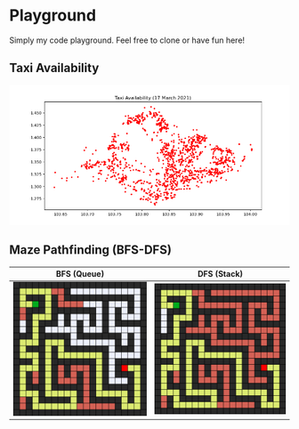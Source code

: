 # Playground
Simply my code playground. Feel free to clone or have fun here!

## Taxi Availability
![Taxi](https://github.com/RussellDash332/playground/blob/main/assets/taxi.png)

## Maze Pathfinding (BFS-DFS)
BFS (Queue) | DFS (Stack)
:-------------------------:|:-------------------------:
![BFS](https://github.com/RussellDash332/playground/blob/main/assets/mazebfs.png)  |  ![DFS](https://github.com/RussellDash332/playground/blob/main/assets/mazedfs.png)